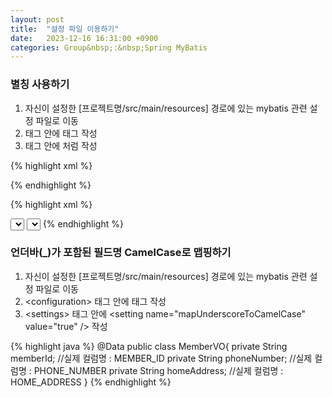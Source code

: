 ```yaml
---
layout: post
title:  "설정 파일 이용하기"
date:   2023-12-16 16:31:00 +0900
categories: Group&nbsp;:&nbsp;Spring MyBatis
---
```


### 별칭 사용하기

1. 자신이 설정한 [프로젝트명/src/main/resources] 경로에 있는 mybatis 관련 설정 파일로 이동
2. <configuration> 태그 안에 <typeAliases> 태그 작성
3. <typeAliases> 태그 안에 <typeAlias type="com.my.vo.BoardVO" alias="BoardVO" />처럼 작성

{% highlight xml %}
<?xml version="1.0" encoding="UTF-8"?>
<!DOCTYPE configuration PUBLIC "-//mybatis.org//DTD Config 3.0//EN" "http://mybatis.org/dtd/mybatis-3-config.dtd">
<configuration>
  <typeAliases>
      <typeAlias type="com.my.vo.BoardVO" alias="BoardVO" />
  </typeAliases>
</configuration>
{% endhighlight %}

{% highlight xml %}
<!-- 별칭 사용 전 -->
<select id="selectPostA" resultType="com.my.vo.BoardVO" >
  SELECT * FROM BOARD WHERE CATEGORY=#{category} ORDER BY NO DESC
</select>

<!-- 별칭 사용 후 -->
<select id="selectPostB" resultType="BoardVO" >
  SELECT * FROM BOARD WHERE category=#{category} ORDER BY NO DESC
</select>
{% endhighlight %}

### 언더바(_)가 포함된 필드명 CamelCase로 맵핑하기

1. 자신이 설정한 [프로젝트명/src/main/resources] 경로에 있는 mybatis 관련 설정 파일로 이동
2. &lt;configuration> 태그 안에 <settings> 태그 작성
3. &lt;settings> 태그 안에 &lt;setting name="mapUnderscoreToCamelCase" value="true" /> 작성

{% highlight java %}
@Data
public class MemberVO{
  private String memberId; //실제 컬럼명 : MEMBER_ID
  private String phoneNumber; //실제 컬럼명 : PHONE_NUMBER
  private String homeAddress; //실제 컬럼명 : HOME_ADDRESS
}
{% endhighlight %}